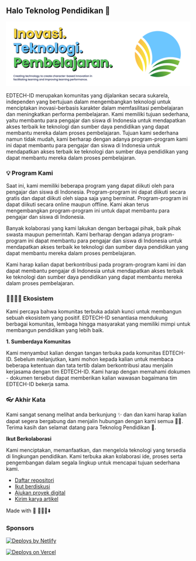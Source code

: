## Halo Teknolog Pendidikan 👋

![Banner Profil Organisasi Github Teknologi Pendidikan](https://raw.githubusercontent.com/teknologi-pendidikan/.github/main/profile/github-frame.png)

EDTECH-ID merupakan komunitas yang dijalankan secara sukarela, independen yang bertujuan dalam mengembangkan teknologi untuk menciptakan inovasi-berbasis karakter dalam memfasilitasi pembelajaran dan meningkatkan performa pembelajaran. Kami memiliki tujuan sederhana, yaitu membantu para pengajar dan siswa di Indonesia untuk mendapatkan akses terbaik ke teknologi dan sumber daya pendidikan yang dapat membantu mereka dalam proses pembelajaran. Tujuan kami sederhana namun tidak mudah, kami berharap dengan adanya program-program kami ini dapat membantu para pengajar dan siswa di Indonesia untuk mendapatkan akses terbaik ke teknologi dan sumber daya pendidikan yang dapat membantu mereka dalam proses pembelajaran.

### 💡 Program Kami

Saat ini, kami memiliki beberapa program yang dapat diikuti oleh para pengajar dan siswa di Indonesia. Program-program ini dapat diikuti secara gratis dan dapat diikuti oleh siapa saja yang berminat. Program-program ini dapat diikuti secara online maupun offline. Kami akan terus mengembangkan program-program ini untuk dapat membantu para pengajar dan siswa di Indonesia.

Banyak kolaborasi yang kami lakukan dengan berbagai pihak, baik pihak swasta maupun pemerintah. Kami berharap dengan adanya program-program ini dapat membantu para pengajar dan siswa di Indonesia untuk mendapatkan akses terbaik ke teknologi dan sumber daya pendidikan yang dapat membantu mereka dalam proses pembelajaran.

Kami harap kalian dapat berkontribusi pada program-program kami ini dan dapat membantu pengajar di Indonesia untuk mendapatkan akses terbaik ke teknologi dan sumber daya pendidikan yang dapat membantu mereka dalam proses pembelajaran.

### 👩‍👩‍👧‍👦 Ekosistem

Kami percaya bahwa komunitas terbuka adalah kunci untuk membangun sebuah ekosistem yang positif. EDTECH-ID senantiasa mendukung berbagai komunitas, lembaga hingga masyarakat yang memiliki mimpi untuk membangun pendidikan yang lebih baik.

**1. Sumberdaya Komunitas**

Kami menyambut kalian dengan tangan terbuka pada komunitas EDTECH-ID. Sebelum melanjutkan, kami mohon kepada kalian untuk membaca beberapa ketentuan dan tata tertib dalam berkontribusi atau menjalin kerjasama dengan tim EDTECH-ID. Kami harap dengan memahami dokumen - dokumen tersebut dapat memberikan kalian wawasan bagaimana tim EDTECH-ID bekerja sama.

### 👓 Akhir Kata

Kami sangat senang melihat anda berkunjung ✨ dan dan kami harap kalian dapat segera bergabung dan menjalin hubungan dengan kami semua 🙇‍♂️. Terima kasih dan selamat datang para Teknolog Pendidikan 🙌.

**Ikut Berkolaborasi**

Kami menciptakan, memanfaatkan, dan mengelola teknologi yang tersedia di lingkungan pendidikan. Kami terbuka akan kolaborasi ide, proses serta pengembangan dalam segala lingkup untuk mencapai tujuan sederhana kami.

- [Daftar repositori](https://github.com/orgs/teknologi-pendidikan/repositories)
- [Ikut berdiskusi](https://github.com/orgs/teknologi-pendidikan/discussions)
- [Ajukan proyek digital](mailto:dptsi@teknologipendidikan.or.id)
- [Kirim karya artikel](https://lofi.teknologipendidikan.or.id/kirim-artikel)

Made with 🖤
🙇‍♂️🎤⬇️

### Sponsors

[![Deploys by Netlify](https://www.netlify.com/img/global/badges/netlify-color-accent.svg "Deploys by Netlify")](https://www.netlify.com)

[![Deploys on Vercel](https://www.datocms-assets.com/31049/1618983297-powered-by-vercel.svg "Deploys on Netlify")](https://vercel.com)
